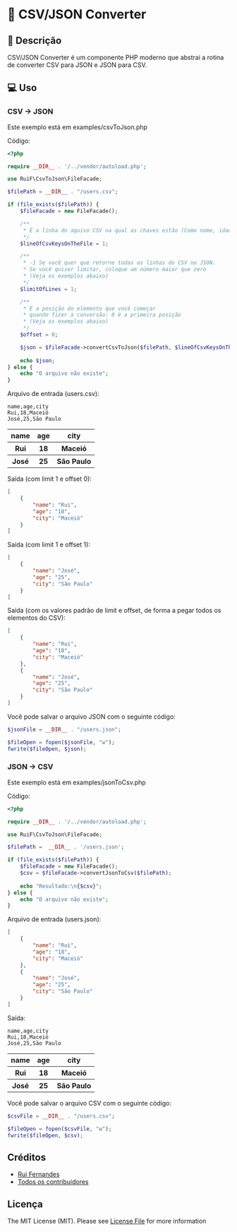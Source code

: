 # 🔄 CSV/JSON Converter
## 📄 Descrição
<p>CSV/JSON Converter é um componente PHP moderno que abstrai a rotina de converter CSV para JSON e JSON para CSV.</p>

## 💻 Uso
### CSV -> JSON
<p>Este exemplo está em examples/csvToJson.php</p>

Código:
```php
<?php

require __DIR__ . '/../vendor/autoload.php';

use RuiF\CsvToJson\FileFacade;

$filePath = __DIR__ . "/users.csv";

if (file_exists($filePath)) {
    $fileFacade = new FileFacade();

    /**
     * É a linha do aquivo CSV na qual as chaves estão (Como nome, idade e cidade)
     */
    $lineOfCsvKeysOnTheFile = 1;

    /**
     * -1 Se você quer que retorne todas as linhas do CSV no JSON. 
     * Se você quiser limitar, coloque um número maior que zero
     * (Veja os exemplos abaixo)
     */
    $limitOfLines = 1;

    /**
     * É a posição do elemento que você começar
     * quando fizer a conversão: 0 é a primeira posição
     * (Veja os exemplos abaixo)
     */
    $offset = 0;

    $json = $fileFacade->convertCsvToJson($filePath, $lineOfCsvKeysOnTheFile, $limitOfLines, $offset);
    
    echo $json;
} else {
    echo "O arquivo não existe";
}
```

Arquivo de entrada (users.csv):
```csv
name,age,city
Rui,18,Maceió
José,25,São Paulo
```
<table>
    <tr>
        <th>name</th>
        <th>age</th>
        <th>city</th>
    </tr>
    <tr>
        <th>Rui</th>
        <th>18</th>
        <th>Maceió</th>
    </tr>
    <tr>
        <th>José</th>
        <th>25</th>
        <th>São Paulo</th>
    </tr>
</table>

Saída (com limit 1 e offset 0): 
```json
[
    {
        "name": "Rui",
        "age": "18",
        "city": "Maceió"
    }
]
```

Saída (com limit 1 e offset 1): 
```json
[
    {
        "name": "José",
        "age": "25",
        "city": "São Paulo"
    }
]
```

Saída (com os valores padrão de limit e offset, de forma a pegar todos os elementos do CSV): 
```json
[
    {
        "name": "Rui",
        "age": "18",
        "city": "Maceió"
    },
    {
        "name": "José",
        "age": "25",
        "city": "São Paulo"
    }
]
```

<p>Você pode salvar o arquivo JSON com o seguinte código:</p>

```php
$jsonFile = __DIR__ . "/users.json";

$fileOpen = fopen($jsonFile, "w");
fwrite($fileOpen, $json);
```

### JSON -> CSV
<p>Este exemplo está em examples/jsonToCsv.php</p>

Código:
```php
<?php

require __DIR__ . '/../vendor/autoload.php';

use RuiF\CsvToJson\FileFacade;

$filePath =  __DIR__ . '/users.json';

if (file_exists($filePath)) {
    $fileFacade = new FileFacade();
    $csv = $fileFacade->convertJsonToCsv($filePath);
    
    echo "Resultado:\n{$csv}";
} else {
    echo "O arquivo não existe";
}
```

Arquivo de entrada (users.json):
```json
[
    {
        "name": "Rui",
        "age": "18",
        "city": "Maceió"
    },
    {
        "name": "José",
        "age": "25",
        "city": "São Paulo"
    }
]
```

Saída:
```csv
name,age,city
Rui,18,Maceió
José,25,São Paulo
```

<table>
    <tr>
        <th>name</th>
        <th>age</th>
        <th>city</th>
    </tr>
    <tr>
        <th>Rui</th>
        <th>18</th>
        <th>Maceió</th>
    </tr>
    <tr>
        <th>José</th>
        <th>25</th>
        <th>São Paulo</th>
    </tr>
</table>

<p>Você pode salvar o arquivo CSV com o seguinte código:</p>

```php
$csvFile = __DIR__ . "/users.csv";

$fileOpen = fopen($csvFile, "w");
fwrite($fileOpen, $csv);
```

## Créditos
- [Rui Fernandes](https://github.com/ruifernandees)
- [Todos os contribuidores](https://github.com/ruifernandees/csv-json-converter/graphs/contributors)

## Licença
The MIT License (MIT). Please see [License File](https://github.com/ruifernandees/csv-json-converter/blob/main/LICENSE) for more information
